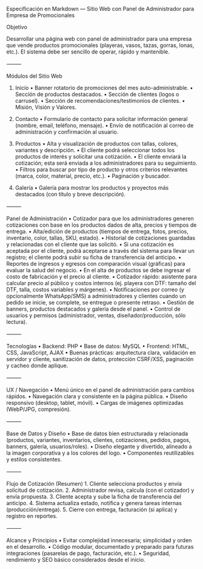 Especificación en Markdown — Sitio Web con Panel de Administrador para Empresa de Promocionales

Objetivo

Desarrollar una página web con panel de administrador para una empresa que vende productos promocionales (playeras, vasos, tazas, gorras, lonas, etc.). El sistema debe ser sencillo de operar, rápido y mantenible.

⸻

Módulos del Sitio Web

1) Inicio
	•	Banner rotatorio de promociones del mes auto-administrable.
	•	Sección de productos destacados.
	•	Sección de clientes (logos o carrusel).
	•	Sección de recomendaciones/testimonios de clientes.
	•	Misión, Visión y Valores.

2) Contacto
	•	Formulario de contacto para solicitar información general (nombre, email, teléfono, mensaje).
	•	Envío de notificación al correo de administración y confirmación al usuario.

3) Productos
	•	Alta y visualización de productos con tallas, colores, variantes y descripción.
	•	El cliente podrá seleccionar todos los productos de interés y solicitar una cotización.
	•	El cliente enviará la cotización; esta será enviada a los administradores para su seguimiento.
	•	Filtros para buscar por tipo de producto y otros criterios relevantes (marca, color, material, precio, etc.).
	•	Paginación y buscador.

4) Galería
	•	Galería para mostrar los productos y proyectos más destacados (con título y breve descripción).

⸻

Panel de Administración
	•	Cotizador para que los administradores generen cotizaciones con base en los productos dados de alta, precios y tiempos de entrega.
	•	Alta/edición de productos (tiempos de entrega, fotos, precios, inventario, color, tallas, SKU, estado).
	•	Historial de cotizaciones guardadas y relacionadas con el cliente que las solicitó.
	•	Si una cotización es aceptada por el cliente, podrá aceptarse a través del sistema para llevar un registro; el cliente podrá subir su ficha de transferencia del anticipo.
	•	Reportes de ingresos y egresos con comparación visual (gráficas) para evaluar la salud del negocio.
	•	En el alta de productos se debe ingresar el costo de fabricación y el precio al cliente.
	•	Cotizador rápido: asistente para calcular precio al público y costos internos (ej. playera con DTF: tamaño del DTF, talla, costos variables y márgenes).
	•	Notificaciones por correo (y opcionalmente WhatsApp/SMS) a administradores y clientes cuando un pedido se inicie, se complete, se entregue o presente retraso.
	•	Gestión de banners, productos destacados y galería desde el panel.
	•	Control de usuarios y permisos (administrador, ventas, diseñador/producción, sólo lectura).

⸻

Tecnologías
	•	Backend: PHP
	•	Base de datos: MySQL
	•	Frontend: HTML, CSS, JavaScript, AJAX
	•	Buenas prácticas: arquitectura clara, validación en servidor y cliente, sanitización de datos, protección CSRF/XSS, paginación y cacheo donde aplique.

⸻

UX / Navegación
	•	Menú único en el panel de administración para cambios rápidos.
	•	Navegación clara y consistente en la página pública.
	•	Diseño responsivo (desktop, tablet, móvil).
	•	Cargas de imágenes optimizadas (WebP/JPG, compresión).

⸻

Base de Datos y Diseño
	•	Base de datos bien estructurada y relacionada (productos, variantes, inventarios, clientes, cotizaciones, pedidos, pagos, banners, galería, usuarios/roles).
	•	Diseño elegante y divertido, alineado a la imagen corporativa y a los colores del logo.
	•	Componentes reutilizables y estilos consistentes.

⸻

Flujo de Cotización (Resumen)
	1.	Cliente selecciona productos y envía solicitud de cotización.
	2.	Administrador revisa, calcula (con el cotizador) y envía propuesta.
	3.	Cliente acepta y sube la ficha de transferencia del anticipo.
	4.	Sistema actualiza estado, notifica y genera tareas internas (producción/entrega).
	5.	Cierre con entrega, facturación (si aplica) y registro en reportes.

⸻

Alcance y Principios
	•	Evitar complejidad innecesaria; simplicidad y orden en el desarrollo.
	•	Código modular, documentado y preparado para futuras integraciones (pasarelas de pago, facturación, etc.).
	•	Seguridad, rendimiento y SEO básico considerados desde el inicio.